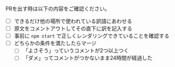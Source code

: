 PRを出す時は以下の内容をご確認ください。

- [ ] できるだけ他の場所で使われている訳語にあわせる
- [ ] 原文をコメントアウトしてその直下に訳を記入する
- [ ] 事前に `npm start` で正しくレンダリングできていることを確認する
- [ ] どちらかの条件を満たしたらマージ
    - [ ] 「よさそう」っていうコメントが2つ以上つく
    - [ ] 「ダメ」ってコメントがつかないまま24時間が経過した
